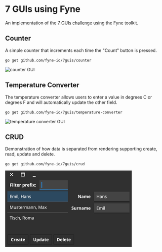 # 7 GUIs using Fyne

An implementation of the [7 GUIs challenge](https://eugenkiss.github.io/7guis/)
using the [Fyne](https://fyne.io) toolkit.

## Counter

A simple counter that increments each time the "Count" button is pressed.

`go get github.com/fyne-io/7guis/counter`

<img src="img/counter.png" width="242" alt="counter GUI" />

## Temperature Converter

The temperature converter allows users to enter a value in degrees C or
degrees F and will automatically update the other field.

`go get github.com/fyne-io/7guis/temperature-converter`

<img src="img/temperature-converter.png" width="476" alt="temperature converter GUI" />

## CRUD

Demonstration of how data is separated from rendering supporting create,
read, update and delete.

`go get github.com/fyne-io/7guis/crud`

<img src="img/crud.png" width="410" alt="counter GUI" />
